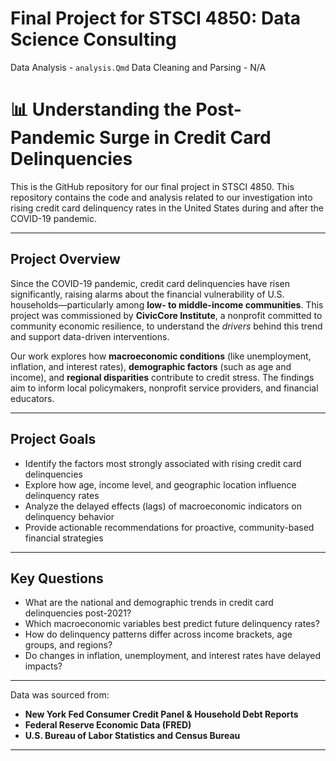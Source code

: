 # Final Project for STSCI 4850: Data Science Consulting
Data Analysis - ``analysis.Qmd``
Data Cleaning and Parsing - N/A


#  📊 Understanding the Post-Pandemic Surge in Credit Card Delinquencies

This is the GitHub repository for our final project in STSCI 4850. This repository contains the code and analysis related to our investigation into rising credit card delinquency rates in the United States during and after the COVID-19 pandemic.

---

## Project Overview

Since the COVID-19 pandemic, credit card delinquencies have risen significantly, raising alarms about the financial vulnerability of U.S. households—particularly among **low- to middle-income communities**. This project was commissioned by **CivicCore Institute**, a nonprofit committed to community economic resilience, to understand the *drivers* behind this trend and support data-driven interventions.

Our work explores how **macroeconomic conditions** (like unemployment, inflation, and interest rates), **demographic factors** (such as age and income), and **regional disparities** contribute to credit stress. The findings aim to inform local policymakers, nonprofit service providers, and financial educators.

---

## Project Goals

- Identify the factors most strongly associated with rising credit card delinquencies
- Explore how age, income level, and geographic location influence delinquency rates
- Analyze the delayed effects (lags) of macroeconomic indicators on delinquency behavior
- Provide actionable recommendations for proactive, community-based financial strategies

---

## Key Questions

- What are the national and demographic trends in credit card delinquencies post-2021?
- Which macroeconomic variables best predict future delinquency rates?
- How do delinquency patterns differ across income brackets, age groups, and regions?
- Do changes in inflation, unemployment, and interest rates have delayed impacts?

---


Data was sourced from:
- **New York Fed Consumer Credit Panel & Household Debt Reports**
- **Federal Reserve Economic Data (FRED)**
- **U.S. Bureau of Labor Statistics and Census Bureau**

---
